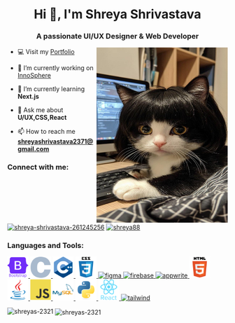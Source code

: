 
<h1 align="center">Hi 👋, I'm Shreya Shrivastava</h1>
<h3 align="center">A passionate UI/UX Designer & Web Developer</h3>
<img align="right" alt="coding" width="300" height="400" src="./sideimage.jpg">

- 💻 Visit my [Portfolio](https://portfolioshreyashrivastava.netlify.app/)

- 🔭 I’m currently working on [InnoSphere](https://innosphere.netlify.app/)

- 🌱 I’m currently learning **Next.js**

- 💬 Ask me about **U/UX,CSS,React**

- 📫 How to reach me **shreyashrivastava2371@gmail.com**

<h3 align="left">Connect with me:</h3>
<p align="left">
<a href="https://linkedin.com/in/shreya-shrivastava-261245256" target="blank"><img align="center" src="https://raw.githubusercontent.com/rahuldkjain/github-profile-readme-generator/master/src/images/icons/Social/linked-in-alt.svg" alt="shreya-shrivastava-261245256" height="30" width="40" /></a>
<a href="https://dribbble.com/shreya88" target="blank"><img align="center" src="https://raw.githubusercontent.com/rahuldkjain/github-profile-readme-generator/master/src/images/icons/Social/dribbble.svg" alt="shreya88" height="30" width="40" /></a>
</p>

<h3 align="left">Languages and Tools:</h3>
<p align="left"> <a href="https://getbootstrap.com" target="_blank" rel="noreferrer"> <img src="https://raw.githubusercontent.com/devicons/devicon/master/icons/bootstrap/bootstrap-plain-wordmark.svg" alt="bootstrap" width="48" height="48"/> </a> <a href="https://www.cprogramming.com/" target="_blank" rel="noreferrer"> <img src="https://raw.githubusercontent.com/devicons/devicon/master/icons/c/c-original.svg" alt="c" width="48" height="48"/> </a> <a href="https://www.w3schools.com/cpp/" target="_blank" rel="noreferrer"> <img src="https://raw.githubusercontent.com/devicons/devicon/master/icons/cplusplus/cplusplus-original.svg" alt="cplusplus" width="48" height="48"/> </a> <a href="https://www.w3schools.com/css/" target="_blank" rel="noreferrer"> <img src="https://raw.githubusercontent.com/devicons/devicon/master/icons/css3/css3-original-wordmark.svg" alt="css3" width="48" height="48"/> </a> <a href="https://www.figma.com/" target="_blank" rel="noreferrer"> <img src="https://www.vectorlogo.zone/logos/figma/figma-icon.svg" alt="figma" width="48" height="48"/> </a><a href="https://firebase.google.com/" target="_blank" rel="noreferrer"> <img src="https://www.vectorlogo.zone/logos/firebase/firebase-icon.svg" alt="firebase" width="48" height="48"/> </a> <a href="https://appwrite.io/" target="_blank" rel="noreferrer"> <img src="https://www.vectorlogo.zone/logos/appwriteio/appwriteio-icon.svg" alt="appwrite" width="48" height="48"/> </a> <a href="https://www.w3.org/html/" target="_blank" rel="noreferrer"> <img src="https://raw.githubusercontent.com/devicons/devicon/master/icons/html5/html5-original-wordmark.svg" alt="html5" width="48" height="48"/> </a> <a href="https://www.java.com" target="_blank" rel="noreferrer"> <img src="https://raw.githubusercontent.com/devicons/devicon/master/icons/java/java-original.svg" alt="java" width="48" height="48"/> </a> <a href="https://developer.mozilla.org/en-US/docs/Web/JavaScript" target="_blank" rel="noreferrer"> <img src="https://raw.githubusercontent.com/devicons/devicon/master/icons/javascript/javascript-original.svg" alt="javascript" width="48" height="48"/> </a> <a href="https://www.mysql.com/" target="_blank" rel="noreferrer"> <img src="https://raw.githubusercontent.com/devicons/devicon/master/icons/mysql/mysql-original-wordmark.svg" alt="mysql" width="48" height="48"/> </a> <a href="https://www.python.org" target="_blank" rel="noreferrer"> <img src="https://raw.githubusercontent.com/devicons/devicon/master/icons/python/python-original.svg" alt="python" width="48" height="48"/> </a> <a href="https://reactjs.org/" target="_blank" rel="noreferrer"> <img src="https://raw.githubusercontent.com/devicons/devicon/master/icons/react/react-original-wordmark.svg" alt="react" width="48" height="48"/> </a> <a href="https://tailwindcss.com/" target="_blank" rel="noreferrer"> <img src="https://www.vectorlogo.zone/logos/tailwindcss/tailwindcss-icon.svg" alt="tailwind" width="48" height="48"/> </a> </p>

<p><img align="left" src="https://github-readme-stats.vercel.app/api/top-langs?username=ShreyaS-2321&show_icons=true&locale=en&layout=compact" alt="shreyas-2321" /></p>

<p>&nbsp;<img align="center" src="https://github-readme-stats.vercel.app/api?username=ShreyaS-2321&show_icons=true&locale=en&cache_seconds=0.5" alt="shreyas-2321" /></p>


